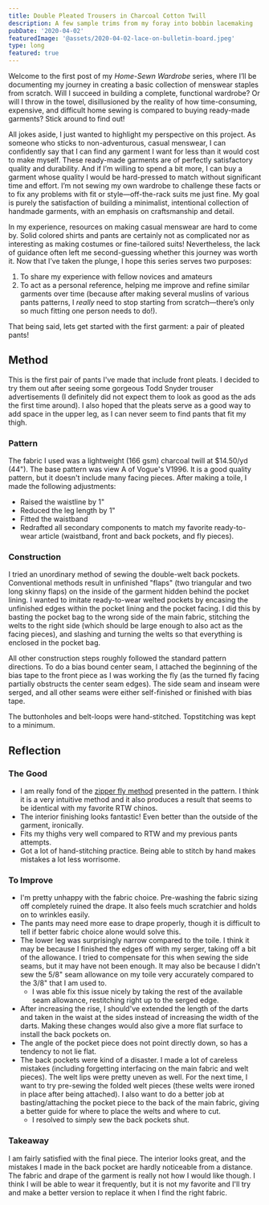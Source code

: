 ```yaml
---
title: Double Pleated Trousers in Charcoal Cotton Twill
description: A few sample trims from my foray into bobbin lacemaking
pubDate: '2020-04-02'
featuredImage: '@assets/2020-04-02-lace-on-bulletin-board.jpeg'
type: long
featured: true
---
```


Welcome to the first post of my *Home-Sewn Wardrobe* series, where I’ll be documenting my journey in creating a basic collection of menswear staples from scratch. Will I succeed in building a complete, functional wardrobe? Or will I throw in the towel, disillusioned by the reality of how time-consuming, expensive, and difficult home sewing is compared to buying ready-made garments? Stick around to find out!

All jokes aside, I just wanted to highlight my perspective on this project. As someone who sticks to non-adventurous, casual menswear, I can confidently say that I can find any garment I want for less than it would cost to make myself. These ready-made garments are of perfectly satisfactory quality and durability. And if I’m willing to spend a bit more, I can buy a garment whose quality I would be hard-pressed to match without significant time and effort. I’m not sewing my own wardrobe to challenge these facts or to fix any problems with fit or style—off-the-rack suits me just fine. My goal is purely the satisfaction of building a minimalist, intentional collection of handmade garments, with an emphasis on craftsmanship and detail.

In my experience, resources on making casual menswear are hard to come by. Solid colored shirts and pants are certainly not as complicated nor as interesting as making costumes or fine-tailored suits! Nevertheless, the lack of guidance often left me second-guessing whether this journey was worth it. Now that I’ve taken the plunge, I hope this series serves two purposes:
1. To share my experience with fellow novices and amateurs
2. To act as a personal reference, helping me improve and refine similar garments over time (because after making several muslins of various pants patterns, I _really_ need to stop starting from scratch—there’s only so much fitting one person needs to do!).

That being said, lets get started with the first garment: a pair of pleated pants! 

## Method
This is the first pair of pants I've made that include front pleats. I decided to try them out after seeing some gorgeous Todd Snyder trouser advertisements (I definitely did not expect them to look as good as the ads the first time around). I also hoped that the pleats serve as a good way to add space in the upper leg, as I can never seem to find pants that fit my thigh. 

### Pattern
The fabric I used was a lightweight (166 gsm) charcoal twill at $14.50/yd (44"). The base pattern was view A of Vogue's V1996. It is a good quality pattern, but it doesn't include many facing pieces. After making a toile, I made the following adjustments:
- Raised the waistline by 1"
- Reduced the leg length by 1"
- Fitted the waistband
- Redrafted all secondary components to match my favorite ready-to-wear article (waistband, front and back pockets, and fly pieces).

### Construction
I tried an unordinary method of sewing the double-welt back pockets. Conventional methods result in unfinished "flaps" (two triangular and two long skinny flaps) on the inside of the garment hidden behind the pocket lining. I wanted to imitate ready-to-wear welted pockets by encasing the unfinished edges within the pocket lining and the pocket facing. I did this by basting the pocket bag to the wrong side of the main fabric, stitching the welts to the right side (which should be large enough to also act as the facing pieces), and slashing and turning the welts so that everything is enclosed in the pocket bag. 

All other construction steps roughly followed the standard pattern directions. To do a bias bound center seam, I attached the beginning of the bias tape to the front piece as I was working the fly (as the turned fly facing partially obstructs the center seam edges). The side seam and inseam were serged, and all other seams were either self-finished or finished with bias tape.

The buttonholes and belt-loops were hand-stitched. Topstitching was kept to a minimum.
## Reflection
### The Good
- I am really fond of the [zipper fly method](https://simplicity.com/how-to-sew-fly-front-zipper) presented in the pattern. I think it is a very intuitive method and it also produces a result that seems to be identical with my favorite RTW chinos.
- The interior finishing looks fantastic! Even better than the outside of the garment, ironically. 
- Fits my thighs very well compared to RTW and my previous pants attempts.
- Got a lot of hand-stitching practice. Being able to stitch by hand makes mistakes a lot less worrisome.

### To Improve
- I'm pretty unhappy with the fabric choice. Pre-washing the fabric sizing off completely ruined the drape. It also feels much scratchier and holds on to wrinkles easily.
- The pants may need more ease to drape properly, though it is difficult to tell if better fabric choice alone would solve this.
-  The lower leg was surprisingly narrow compared to the toile. I think it may be because I finished the edges off with my serger, taking off a bit of the allowance. I tried to compensate for this when sewing the side seams, but it may have not been enough. It may also be because I didn't sew the 5/8" seam allowance on my toile very accurately compared to the 3/8" that I am used to. 
    - I was able fix this issue nicely by taking the rest of the available seam allowance, restitching right up to the serged edge.
- After increasing the rise, I should've extended the length of the darts and taken in the waist at the sides instead of increasing the width of the darts. Making these changes would also give a more flat surface to install the back pockets on.
- The angle of the pocket piece does not point directly down, so has a tendency to not lie flat.
- The back pockets were kind of a disaster. I made a lot of careless mistakes (including forgetting interfacing on the main fabric and welt pieces). The welt lips were pretty uneven as well. For the next time, I want to try pre-sewing the folded welt pieces (these welts were ironed in place after being attached). I also want to do a better job at basting/attaching the pocket piece to the back of the main fabric, giving a better guide for where to place the welts and where to cut. 
    - I resolved to simply sew the back pockets shut. 

### Takeaway
I am fairly satisfied with the final piece. The interior looks great, and the mistakes I made in the back pocket are hardly noticeable from a distance. The fabric and drape of the garment is really not how I would like though. I think I will be able to wear it frequently, but it is not my favorite and I'll try and make a better version to replace it when I find the right fabric.